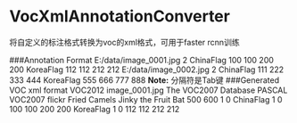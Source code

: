 # VocXmlAnnotationConverter
将自定义的标注格式转换为voc的xml格式，可用于faster rcnn训练

###Annotation Format
E:/data/image_0001.jpg	2	ChinaFlag	100	100	200	200	KoreaFlag	112	112	212	212
E:/data/image_0002.jpg	2	ChinaFlag	111	222	333	444	KoreaFlag	555	666	777	888
**Note:** 分隔符是Tab键
###Generated VOC xml format
<annotation>
	<folder>VOC2012</folder>
	<filename>image_0001.jpg</filename>
	<source>
		<database>The VOC2007 Database</database>
		<annotation>PASCAL VOC2007</annotation>
		<image>flickr</image>
		<flickrid></flickrid>
	</source>
	<owner>
		<flickrid>Fried Camels</flickrid>
		<name>Jinky the Fruit Bat</name>
	</owner>
	<size>
		<width>500</width>
		<height>600</height>
		<depth>1</depth>
	</size>
	<segmented>0</segmented>
	<object>
		<name>ChinaFlag</name>
		<pose></pose>
		<truncated>1</truncated>
		<difficult>0</difficult>
		<bndbox>
			<xmin>100</xmin>
			<ymin>100</ymin>
			<xmax>200</xmax>
			<ymax>200</ymax>
		</bndbox>
	</object>
	<object>
		<name>KoreaFlag</name>
		<pose></pose>
		<truncated>1</truncated>
		<difficult>0</difficult>
		<bndbox>
			<xmin>112</xmin>
			<ymin>112</ymin>
			<xmax>212</xmax>
			<ymax>212</ymax>
		</bndbox>
	</object>
</annotation>
